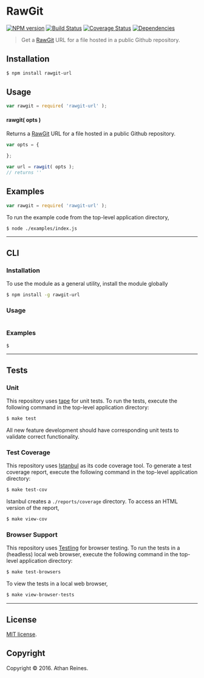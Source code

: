 RawGit
===
[![NPM version][npm-image]][npm-url] [![Build Status][build-image]][build-url] [![Coverage Status][coverage-image]][coverage-url] [![Dependencies][dependencies-image]][dependencies-url]

> Get a [RawGit][rawgit] URL for a file hosted in a public Github repository.


## Installation

``` bash
$ npm install rawgit-url
```


## Usage

``` javascript
var rawgit = require( 'rawgit-url' );
```

#### rawgit( opts )

Returns a [RawGit][rawgit] URL for a file hosted in a public Github repository.

``` javascript
var opts = {
	
};

var url = rawgit( opts );
// returns ''
```


## Examples

``` javascript
var rawgit = require( 'rawgit-url' );
```

To run the example code from the top-level application directory,

``` bash
$ node ./examples/index.js
```


---
## CLI

### Installation

To use the module as a general utility, install the module globally

``` bash
$ npm install -g rawgit-url
```


### Usage

``` bash

```


### Examples

``` bash
$
```


---
## Tests

### Unit

This repository uses [tape][tape] for unit tests. To run the tests, execute the following command in the top-level application directory:

``` bash
$ make test
```

All new feature development should have corresponding unit tests to validate correct functionality.


### Test Coverage

This repository uses [Istanbul][istanbul] as its code coverage tool. To generate a test coverage report, execute the following command in the top-level application directory:

``` bash
$ make test-cov
```

Istanbul creates a `./reports/coverage` directory. To access an HTML version of the report,

``` bash
$ make view-cov
```


### Browser Support

This repository uses [Testling][testling] for browser testing. To run the tests in a (headless) local web browser, execute the following command in the top-level application directory:

``` bash
$ make test-browsers
```

To view the tests in a local web browser,

``` bash
$ make view-browser-tests
```

<!-- [![browser support][browsers-image]][browsers-url] -->


---
## License

[MIT license](http://opensource.org/licenses/MIT).


## Copyright

Copyright &copy; 2016. Athan Reines.


[npm-image]: http://img.shields.io/npm/v/rawgit-url.svg
[npm-url]: https://npmjs.org/package/rawgit-url

[build-image]: http://img.shields.io/travis/kgryte/rawgit-url/master.svg
[build-url]: https://travis-ci.org/kgryte/rawgit-url

[coverage-image]: https://img.shields.io/codecov/c/github/kgryte/rawgit-url/master.svg
[coverage-url]: https://codecov.io/github/kgryte/rawgit-url?branch=master

[dependencies-image]: http://img.shields.io/david/kgryte/rawgit-url.svg
[dependencies-url]: https://david-dm.org/kgryte/rawgit-url

[dev-dependencies-image]: http://img.shields.io/david/dev/kgryte/rawgit-url.svg
[dev-dependencies-url]: https://david-dm.org/dev/kgryte/rawgit-url

[github-issues-image]: http://img.shields.io/github/issues/kgryte/rawgit-url.svg
[github-issues-url]: https://github.com/kgryte/rawgit-url/issues

[tape]: https://github.com/substack/tape
[istanbul]: https://github.com/gotwarlost/istanbul
[testling]: https://ci.testling.com

[rawgit]: http://rawgit.com/